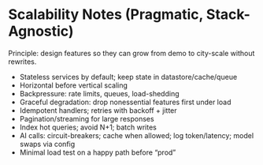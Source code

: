 # Scalability Notes (Pragmatic, Stack-Agnostic)

Principle: design features so they can grow from demo to city-scale without rewrites.

- Stateless services by default; keep state in datastore/cache/queue
- Horizontal before vertical scaling
- Backpressure: rate limits, queues, load-shedding
- Graceful degradation: drop nonessential features first under load
- Idempotent handlers; retries with backoff + jitter
- Pagination/streaming for large responses
- Index hot queries; avoid N+1; batch writes
- AI calls: circuit-breakers; cache when allowed; log token/latency; model swaps via config
- Minimal load test on a happy path before “prod”
